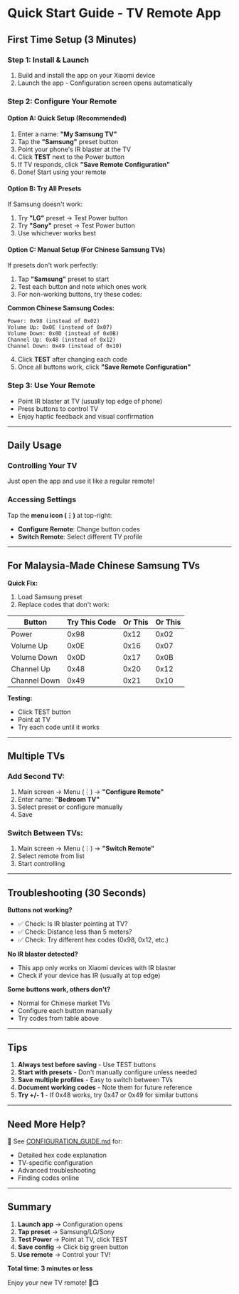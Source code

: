# Quick Start Guide - TV Remote App

## First Time Setup (3 Minutes)

### Step 1: Install & Launch
1. Build and install the app on your Xiaomi device
2. Launch the app - Configuration screen opens automatically

### Step 2: Configure Your Remote

#### Option A: Quick Setup (Recommended)
1. Enter a name: **"My Samsung TV"**
2. Tap the **"Samsung"** preset button
3. Point your phone's IR blaster at the TV
4. Click **TEST** next to the Power button
5. If TV responds, click **"Save Remote Configuration"**
6. Done! Start using your remote

#### Option B: Try All Presets
If Samsung doesn't work:
1. Try **"LG"** preset → Test Power button
2. Try **"Sony"** preset → Test Power button
3. Use whichever works best

#### Option C: Manual Setup (For Chinese Samsung TVs)
If presets don't work perfectly:

1. Tap **"Samsung"** preset to start
2. Test each button and note which ones work
3. For non-working buttons, try these codes:

**Common Chinese Samsung Codes:**
```
Power: 0x98 (instead of 0x02)
Volume Up: 0x0E (instead of 0x07)
Volume Down: 0x0D (instead of 0x0B)
Channel Up: 0x48 (instead of 0x12)
Channel Down: 0x49 (instead of 0x10)
```

4. Click **TEST** after changing each code
5. Once all buttons work, click **"Save Remote Configuration"**

### Step 3: Use Your Remote
- Point IR blaster at TV (usually top edge of phone)
- Press buttons to control TV
- Enjoy haptic feedback and visual confirmation

---

## Daily Usage

### Controlling Your TV
Just open the app and use it like a regular remote!

### Accessing Settings
Tap the **menu icon (⋮)** at top-right:
- **Configure Remote**: Change button codes
- **Switch Remote**: Select different TV profile

---

## For Malaysia-Made Chinese Samsung TVs

**Quick Fix:**
1. Load Samsung preset
2. Replace codes that don't work:

| Button | Try This Code | Or This | Or This |
|--------|--------------|---------|---------|
| Power | 0x98 | 0x12 | 0x02 |
| Volume Up | 0x0E | 0x16 | 0x07 |
| Volume Down | 0x0D | 0x17 | 0x0B |
| Channel Up | 0x48 | 0x20 | 0x12 |
| Channel Down | 0x49 | 0x21 | 0x10 |

**Testing:**
- Click TEST button
- Point at TV
- Try each code until it works

---

## Multiple TVs

### Add Second TV:
1. Main screen → Menu (⋮) → **"Configure Remote"**
2. Enter name: **"Bedroom TV"**
3. Select preset or configure manually
4. Save

### Switch Between TVs:
1. Main screen → Menu (⋮) → **"Switch Remote"**
2. Select remote from list
3. Start controlling

---

## Troubleshooting (30 Seconds)

**Buttons not working?**
- ✅ Check: Is IR blaster pointing at TV?
- ✅ Check: Distance less than 5 meters?
- ✅ Check: Try different hex codes (0x98, 0x12, etc.)

**No IR blaster detected?**
- This app only works on Xiaomi devices with IR blaster
- Check if your device has IR (usually at top edge)

**Some buttons work, others don't?**
- Normal for Chinese market TVs
- Configure each button manually
- Try codes from table above

---

## Tips

1. **Always test before saving** - Use TEST buttons
2. **Start with presets** - Don't manually configure unless needed
3. **Save multiple profiles** - Easy to switch between TVs
4. **Document working codes** - Note them for future reference
5. **Try +/- 1** - If 0x48 works, try 0x47 or 0x49 for similar buttons

---

## Need More Help?

📖 See [CONFIGURATION_GUIDE.md](CONFIGURATION_GUIDE.md) for:
- Detailed hex code explanation
- TV-specific configuration
- Advanced troubleshooting
- Finding codes online

---

## Summary

1. **Launch app** → Configuration opens
2. **Tap preset** → Samsung/LG/Sony
3. **Test Power** → Point at TV, click TEST
4. **Save config** → Click big green button
5. **Use remote** → Control your TV!

**Total time: 3 minutes or less**

Enjoy your new TV remote! 🎉📺

